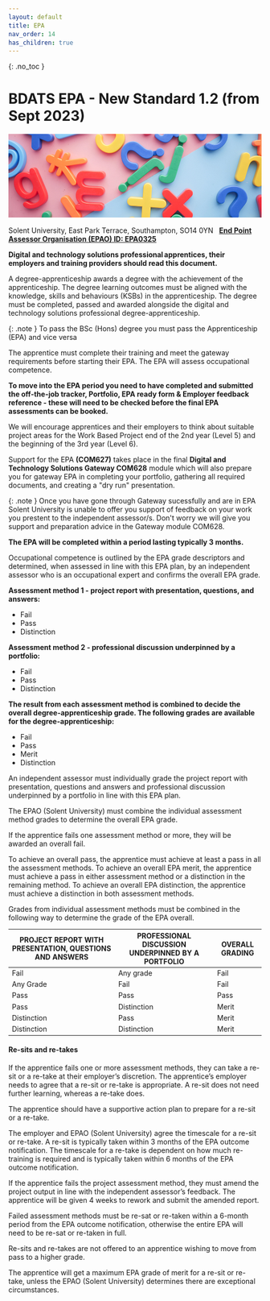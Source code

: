```yaml
---
layout: default
title: EPA
nav_order: 14
has_children: true
---
```


{: .no_toc }

#  BDATS EPA - New Standard 1.2 (from Sept 2023)

![](../images/towfiqu-barbhuiya-5u6bz2tYhX8-unsplash.jpg)

Solent University, East Park Terrace, Southampton, SO14 0YN   **[End Point Assessor Organisation (EPAO) ID: EPA0325](https://find-epao.apprenticeships.education.gov.uk/courses/25/assessment-organisations/epa0325)**

**Digital and technology solutions professional apprentices, their employers and training providers should read this document.**

A degree-apprenticeship awards a degree with the achievement of the apprenticeship. The degree learning outcomes must be aligned with the knowledge, skills and behaviours (KSBs) in the apprenticeship. The degree must be completed, passed and awarded alongside the digital and technology solutions professional degree-apprenticeship.

{: .note }
To pass the BSc (Hons) degree you must pass the Apprenticeship (EPA) and vice versa

The apprentice must complete their training and meet the gateway requirements before starting their EPA. The EPA will assess occupational competence.

**To move into the EPA period you need to have completed and submitted the off-the-job tracker, Portfolio, EPA ready form & Employer feedback reference - these will need to be checked before the final EPA assessments can be booked.**  
  
We will encourage apprentices and their employers to think about suitable project areas for the Work Based Project end of the 2nd year (Level 5) and the beginning of the 3rd year (Level 6).

Support for the EPA **(COM627)** takes place in the final **Digital and Technology Solutions Gateway COM628** module which will also prepare you for gateway EPA in completing your portfolio, gathering all required documents, and creating a "dry run" presentation. 

{: .note }
Once you have gone through Gateway sucessfully and are in EPA Solent University is unable to offer you support of feedback on your work you prestent to the independent assessor/s. Don't worry we will give you support and preparation advice in the Gateway module COM628. 


**The EPA will be completed within a period lasting typically 3 months.**

Occupational competence is outlined by the EPA grade descriptors and determined, when assessed in line with this EPA plan, by an independent assessor who is an occupational expert and confirms the overall EPA grade.

**Assessment method 1 - project report with presentation, questions, and answers:**
* Fail
* Pass
* Distinction

**Assessment method 2 - professional discussion underpinned by a portfolio:**
* Fail
* Pass
* Distinction

**The result from each assessment method is combined to decide the overall degree-apprenticeship grade. The following grades are available for the degree-apprenticeship:**
* Fail
* Pass
* Merit
* Distinction

An independent assessor must individually grade the project report with presentation, questions and answers and professional discussion underpinned by a portfolio in line with this EPA plan.

The EPAO (Solent University) must combine the individual assessment method grades to determine the overall EPA grade.

If the apprentice fails one assessment method or more, they will be awarded an overall fail.

To achieve an overall pass, the apprentice must achieve at least a pass in all the assessment methods. To achieve an overall EPA merit, the apprentice must achieve a pass in either assessment method or a distinction in the remaining method. To achieve an overall EPA distinction, the apprentice must achieve a distinction in both assessment methods.

Grades from individual assessment methods must be combined in the following way to determine the grade of the EPA overall.


| PROJECT REPORT WITH PRESENTATION, QUESTIONS AND ANSWERS | PROFESSIONAL DISCUSSION UNDERPINNED BY A PORTFOLIO | OVERALL GRADING |
|-------------|-------------|----------|
| Fail        | Any grade   | Fail     |
| Any Grade   | Fail        | Fail     |
| Pass        | Pass        | Pass     |
| Pass        | Distinction | Merit    |
| Distinction | Pass        | Merit    |
| Distinction | Distinction | Merit    |


#### Re-sits and re-takes
If the apprentice fails one or more assessment methods, they can take a re-sit or a re-take at their employer’s discretion. The apprentice’s employer needs to agree that a re-sit or re-take is appropriate. A re-sit does not need further learning, whereas a re-take does.

The apprentice should have a supportive action plan to prepare for a re-sit or a re-take.

The employer and EPAO (Solent University) agree the timescale for a re-sit or re-take. A re-sit is typically taken within 3 months of the EPA outcome notification. The timescale for a re-take is dependent on how much re-training is required and is typically taken within 6 months of the EPA outcome notification.

If the apprentice fails the project assessment method, they must amend the project output in line with the independent assessor’s feedback. The apprentice will be given 4 weeks to rework and submit the amended report.

Failed assessment methods must be re-sat or re-taken within a 6-month period from the EPA outcome notification, otherwise the entire EPA will need to be re-sat or re-taken in full.

Re-sits and re-takes are not offered to an apprentice wishing to move from pass to a higher grade.

The apprentice will get a maximum EPA grade of merit for a re-sit or re-take, unless the EPAO (Solent University) determines there are exceptional circumstances.

